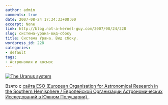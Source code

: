 ```yaml
---
author: admin
comments: true
date: 2007-08-24 17:34:33+00:00
excerpt: None
link: http://blog.not-a-kernel-guy.com/2007/08/24/228
slug: система-урана-вид-сбоку
title: Система Урана. Вид сбоку.
wordpress_id: 228
categories:
- default
tags:
- Астрономия и космос
---
```


[![The Uranus system](http://blog.not-a-kernel-guy.com/wp-content/uploads/2007/08/phot-37-07-preview.jpg)](http://blog.not-a-kernel-guy.com/wp-content/uploads/2007/08/phot-37-07-normal.jpg)

Взято с [сайта ESO (European Organisation for Astronomical Research in the Southern Hemisphere / Европейской Организации Астрономических Исследований в Южном Полушарии) ](http://www.eso.org/public/outreach/press-rel/pr-2007/pr-37-07.html).
